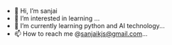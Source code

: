 - 👋 Hi, I’m sanjai
- 👀 I’m interested in learning ...
- 🌱 I’m currently learning python and AI technology...
 - 📫 How to reach me @sanjaikjs@gmail.com...


<!---
think-big-do-hard/think-big-do-hard is a ✨ special ✨ repository because its `README.md` (this file) appears on your GitHub profile.
You can click the Preview link to take a look at your changes.
--->
